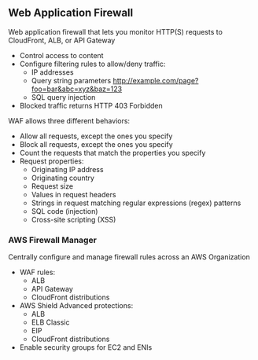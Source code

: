 ## Web Application Firewall

Web application firewall that lets you monitor HTTP(S) requests to CloudFront, ALB, or API Gateway
- Control access to content
- Configure filtering rules to allow/deny traffic:
  - IP addresses
  - Query string parameters http://example.com/page?foo=bar&abc=xyz&baz=123
  - SQL query injection
- Blocked traffic returns HTTP 403 Forbidden

WAF allows three different behaviors:
- Allow all requests, except the ones you specify
- Block all requests, except the ones you specify
- Count the requests that match the properties you specify
- Request properties:
  - Originating IP address
  - Originating country
  - Request size
  - Values in request headers
  - Strings in request matching regular expressions (regex) patterns
  - SQL code (injection)
  - Cross-site scripting (XSS

### AWS Firewall Manager
Centrally configure and manage firewall rules across an AWS Organization
- WAF rules:
  - ALB
  - API Gateway
  - CloudFront distributions
- AWS Shield Advanced protections:
  - ALB
  - ELB Classic
  - EIP
  - CloudFront distributions
- Enable security groups for EC2 and ENIs
